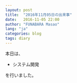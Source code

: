 ```yaml
---
layout: post
title:  "2016年11月05日の出来事"
date:   2016-11-05 22:00
author: "FUNABARA Masao"
lang: "ja"
categories: blog
tags: diary
---
```


本日は、

* システム開発

を行いました。
